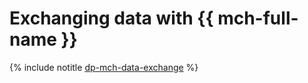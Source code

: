 # Exchanging data with {{ mch-full-name }}

{% include notitle [dp-mch-data-exchange](../../_tutorials/dataplatform/dp-mch-data-exchange.md) %}
